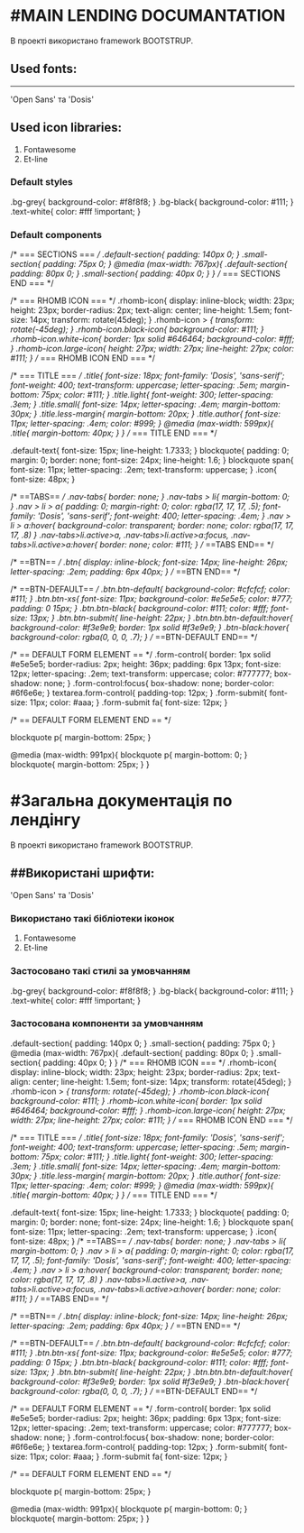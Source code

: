 #MAIN LENDING DOCUMANTATION
=====================
В проекті використано framework BOOTSTRUP.

## Used fonts:
-----------------
'Open Sans' та 'Dosis'

## Used icon libraries:
 1. Fontawesome
 2. Et-line

### Default styles

.bg-grey{
	background-color: #f8f8f8;
}
.bg-black{
	background-color: #111;
}
.text-white{
	color: #fff !important;
}

### Default components

/* === SECTIONS === */
.default-section{
	padding: 140px 0;
}
.small-section{
	padding: 75px 0;
}
@media (max-width: 767px){
	.default-section{
		padding: 80px 0;
	}
	.small-section{
		padding: 40px 0;
	}
}
/* === SECTIONS END === */

/* === RHOMB ICON === */
.rhomb-icon{
	display: inline-block;
	width: 23px;
	height: 23px;
	border-radius: 2px;
	text-align: center;
	line-height: 1.5em;
	font-size: 14px;
	transform: rotate(45deg);
}
.rhomb-icon > *{
	transform: rotate(-45deg);
}
.rhomb-icon.black-icon{
	background-color: #111;
}
.rhomb-icon.white-icon{
	border: 1px solid #646464;
	background-color: #fff;
}
.rhomb-icon.large-icon{
	height: 27px;
	width: 27px;
	line-height: 27px;
	color: #111;
}
/* === RHOMB ICON END === */

/* === TITLE === */
.title{
	font-size: 18px;
	font-family: 'Dosis', 'sans-serif';
	font-weight: 400;
	text-transform: uppercase;
	letter-spacing: .5em;
	margin-bottom: 75px;
	color: #111;
}
.title.light{
	font-weight: 300;
	letter-spacing: .3em;
}
.title.small{
	font-size: 14px;
	letter-spacing: .4em;
	margin-bottom: 30px;
}
.title.less-margin{
	margin-bottom: 20px;
}
.title.author{
	font-size: 11px;
	letter-spacing: .4em;
	color: #999;
}
@media (max-width: 599px){
	.title{
		margin-bottom: 40px;
	}
}
/* === TITLE END === */

.default-text{
	font-size: 15px;
	line-height: 1.7333;
}
blockquote{
	padding: 0;
	margin: 0;
	border: none;
	font-size: 24px;
	line-height: 1.6;
}
blockquote span{
	font-size: 11px;
	letter-spacing: .2em;
	text-transform: uppercase;
}
.icon{
	font-size: 48px;
}

/* ==TABS== */
.nav-tabs{
	border: none;
}
.nav-tabs > li{
	margin-bottom: 0;
}
.nav > li > a{
	padding: 0;
	margin-right: 0;
	color: rgba(17, 17, 17, .5);
	font-family: 'Dosis', 'sans-serif';
	font-weight: 400;
	letter-spacing: .4em;
}
.nav > li > a:hover{
	background-color: transparent;
	border: none;
	color: rgba(17, 17, 17, .8)
}
.nav-tabs>li.active>a, 
.nav-tabs>li.active>a:focus, 
.nav-tabs>li.active>a:hover{
	border: none;
	color: #111;
}
/* ==TABS END== */

/* ==BTN== */
.btn{
	display: inline-block;
	font-size: 14px;
	line-height: 26px;
	letter-spacing: .2em;
	padding: 6px 40px;
}
/* ==BTN END== */

/* ==BTN-DEFAULT== */
.btn.btn-default{
	background-color: #cfcfcf;
	color: #111;
}
.btn.btn-xs{
	font-size: 11px;
	background-color: #e5e5e5;
	color: #777;
	padding: 0 15px;
}
.btn.btn-black{
	background-color: #111;
	color: #fff;
	font-size: 13px;
}
.btn.btn-submit{
	line-height: 22px;
}
.btn.btn.btn-default:hover{
	background-color: #f3e9e9;
	border: 1px solid #f3e9e9;
}
.btn-black:hover{
	background-color: rgba(0, 0, 0, .7);
}
/* ==BTN-DEFAULT END== */

/* == DEFAULT FORM ELEMENT == */
.form-control{
	border: 1px solid #e5e5e5;
	border-radius: 2px;
	height: 36px;
	padding: 6px 13px;
	font-size: 12px;
	letter-spacing: .2em;
	text-transform: uppercase;
	color: #777777;
	box-shadow: none;
}
.form-control:focus{
	box-shadow: none;
	border-color: #6f6e6e;
}
textarea.form-control{
	padding-top: 12px;
}
.form-submit{
	font-size: 11px;
	color: #aaa;
}
.form-submit fa{
	font-size: 12px;
}

/* == DEFAULT FORM ELEMENT END == */

blockquote p{
	margin-bottom: 25px;
}

@media (max-width: 991px){
	blockquote p{
		margin-bottom: 0;
	}
	blockquote{
		margin-bottom: 25px;
	}
}


#Загальна документація по лендінгу
=====================
В проекті використано framework BOOTSTRUP.

##Використані шрифти:
-----------------
'Open Sans' та 'Dosis'

### Використано такі бібліотеки іконок

 1. Fontawesome
 2. Et-line


### Застосовано такі стилі за умовчанням

.bg-grey{
	background-color: #f8f8f8;
}
.bg-black{
	background-color: #111;
}
.text-white{
	color: #fff !important;
}

### Застосована компоненти за умовчанням

.default-section{
	padding: 140px 0;
}
.small-section{
	padding: 75px 0;
}
@media (max-width: 767px){
	.default-section{
		padding: 80px 0;
	}
	.small-section{
		padding: 40px 0;
	}
}
/* === RHOMB ICON === */
.rhomb-icon{
	display: inline-block;
	width: 23px;
	height: 23px;
	border-radius: 2px;
	text-align: center;
	line-height: 1.5em;
	font-size: 14px;
	transform: rotate(45deg);
}
.rhomb-icon > *{
	transform: rotate(-45deg);
}
.rhomb-icon.black-icon{
	background-color: #111;
}
.rhomb-icon.white-icon{
	border: 1px solid #646464;
	background-color: #fff;
}
.rhomb-icon.large-icon{
	height: 27px;
	width: 27px;
	line-height: 27px;
	color: #111;
}
/* === RHOMB ICON END === */

/* === TITLE === */
.title{
	font-size: 18px;
	font-family: 'Dosis', 'sans-serif';
	font-weight: 400;
	text-transform: uppercase;
	letter-spacing: .5em;
	margin-bottom: 75px;
	color: #111;
}
.title.light{
	font-weight: 300;
	letter-spacing: .3em;
}
.title.small{
	font-size: 14px;
	letter-spacing: .4em;
	margin-bottom: 30px;
}
.title.less-margin{
	margin-bottom: 20px;
}
.title.author{
	font-size: 11px;
	letter-spacing: .4em;
	color: #999;
}
@media (max-width: 599px){
	.title{
		margin-bottom: 40px;
	}
}
/* === TITLE END === */

.default-text{
	font-size: 15px;
	line-height: 1.7333;
}
blockquote{
	padding: 0;
	margin: 0;
	border: none;
	font-size: 24px;
	line-height: 1.6;
}
blockquote span{
	font-size: 11px;
	letter-spacing: .2em;
	text-transform: uppercase;
}
.icon{
	font-size: 48px;
}
/* ==TABS== */
.nav-tabs{
	border: none;
}
.nav-tabs > li{
	margin-bottom: 0;
}
.nav > li > a{
	padding: 0;
	margin-right: 0;
	color: rgba(17, 17, 17, .5);
	font-family: 'Dosis', 'sans-serif';
	font-weight: 400;
	letter-spacing: .4em;
}
.nav > li > a:hover{
	background-color: transparent;
	border: none;
	color: rgba(17, 17, 17, .8)
}
.nav-tabs>li.active>a, 
.nav-tabs>li.active>a:focus, 
.nav-tabs>li.active>a:hover{
	border: none;
	color: #111;
}
/* ==TABS END== */

/* ==BTN== */
.btn{
	display: inline-block;
	font-size: 14px;
	line-height: 26px;
	letter-spacing: .2em;
	padding: 6px 40px;
}
/* ==BTN END== */

/* ==BTN-DEFAULT== */
.btn.btn-default{
	background-color: #cfcfcf;
	color: #111;
}
.btn.btn-xs{
	font-size: 11px;
	background-color: #e5e5e5;
	color: #777;
	padding: 0 15px;
}
.btn.btn-black{
	background-color: #111;
	color: #fff;
	font-size: 13px;
}
.btn.btn-submit{
	line-height: 22px;
}
.btn.btn.btn-default:hover{
	background-color: #f3e9e9;
	border: 1px solid #f3e9e9;
}
.btn-black:hover{
	background-color: rgba(0, 0, 0, .7);
}
/* ==BTN-DEFAULT END== */

/* == DEFAULT FORM ELEMENT == */
.form-control{
	border: 1px solid #e5e5e5;
	border-radius: 2px;
	height: 36px;
	padding: 6px 13px;
	font-size: 12px;
	letter-spacing: .2em;
	text-transform: uppercase;
	color: #777777;
	box-shadow: none;
}
.form-control:focus{
	box-shadow: none;
	border-color: #6f6e6e;
}
textarea.form-control{
	padding-top: 12px;
}
.form-submit{
	font-size: 11px;
	color: #aaa;
}
.form-submit fa{
	font-size: 12px;
}

/* == DEFAULT FORM ELEMENT END == */

blockquote p{
	margin-bottom: 25px;
}

@media (max-width: 991px){
	blockquote p{
		margin-bottom: 0;
	}
	blockquote{
		margin-bottom: 25px;
	}
}


